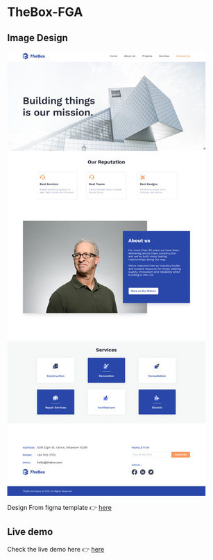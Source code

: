 # TheBox-FGA


## Image Design 

![Test Image 3](/design.jpg)

Design From figma template 👉️ [here]( https://www.figma.com/file/tqiisSSQfdAmNcfyVCpdiD/Responsive%2FComponents-Landing-Page---Construction-Company-(Community) )

## Live demo

Check the live demo here 👉️ [here]( https://thebox-fga.netlify.app/ )

